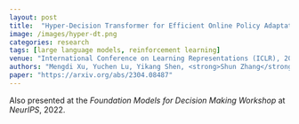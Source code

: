 ```yaml
---
layout: post
title:  "Hyper-Decision Transformer for Efficient Online Policy Adaptation"
image: /images/hyper-dt.png
categories: research
tags: [large language models, reinforcement learning]
venue: "International Conference on Learning Representations (ICLR), 2023"
authors: "Mengdi Xu, Yuchen Lu, Yikang Shen, <strong>Shun Zhang</strong>, Ding Zhao, and Chuang Gan"
paper: "https://arxiv.org/abs/2304.08487"
---
```

Also presented at the _Foundation Models for Decision Making Workshop_ at _NeurIPS_, 2022.
